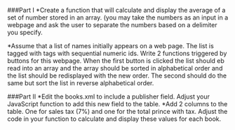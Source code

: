 ###Part I
*Create a function that will calculate and display the average of a set of number stored in an array. (you may take the numbers as an input in a webpage and ask the user to separate the numbers based on a delimiter you specify. 

*Assume that a list of names initially appears on a web page. The list is tagged with <span> tags with sequential numeric ids. Write 2 functions triggered by buttons for this webpage. When the first button is clicked the list should eb read into an array and the array should be sorted in alphabetical order and the list should be redisplayed with the new order. The second should do the same but sort the list in reverse alphabetical order. 


###Part II
*Edit the books.xml to include a publisher field. Adjust your JavaScript function to add this new field to the table. 
*Add 2 columns to the table. One for sales tax (7%) and one for the total prince with tax. Adjust the code in your function to calculate and display these values for each book. 
